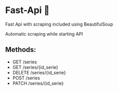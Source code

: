 # Fast-Api :tada:

Fast Api with scraping included using BeautifulSoup

Automatic scraping while starting API

## Methods:
- GET /series
- GET /series/{id_serie}
- DELETE /series/{id_serie}
- POST /series
- PATCH /series/{id_serie}

